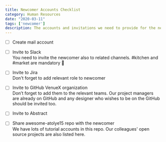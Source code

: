 ```yaml
---
title: Newcomer Accounts Checklist
category: Human Resources
date: "2020-03-11"
tags: ['newcomer']
description: The accounts and invitations we need to provide for the newcomers.
---
```


- [ ] Create mail account  

- [ ] Invite to Slack  
You need to invite the newcomer also to related channels. #kitchen and #market are mandatory 👊

- [ ] Invite to Jira  
Don't forget to add relevant role to newcomer

- [ ] Invite to GitHub VenueX organization  
Don’t forget to add them to the relevant teams. Our project managers are already on GitHub and any designer who wishes to be on the GitHub should be invited too.

- [ ] Invite to Abstract

- [ ] Share awesome-atolye15 repo with the newcomer  
We have lots of tutorial accounts in this repo. Our colleagues' open source projects are also listed here.
